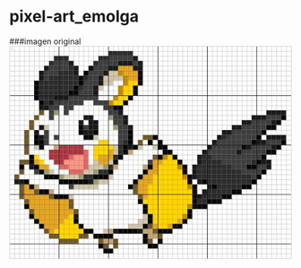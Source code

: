 # pixel-art_emolga

###imagen original 
![](https://github.com/ccavieres02/pixel-art_emolga/blob/main/img/emolga.jpg)
